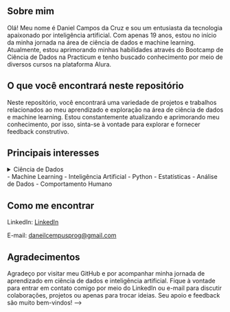 ## Sobre mim

Olá! Meu nome é Daniel Campos da Cruz e sou um entusiasta da tecnologia apaixonado por inteligência artificial. Com apenas 19 anos, estou no início da minha jornada na área de ciência de dados e machine learning. Atualmente, estou aprimorando minhas habilidades através do Bootcamp de Ciência de Dados na Practicum e tenho buscado conhecimento por meio de diversos cursos na plataforma Alura.

## O que você encontrará neste repositório

Neste repositório, você encontrará uma variedade de projetos e trabalhos relacionados ao meu aprendizado e exploração na área de ciência de dados e machine learning. Estou constantemente atualizando e aprimorando meu conhecimento, por isso, sinta-se à vontade para explorar e fornecer feedback construtivo.

## Principais interesses

<details>  
  <summary>Ciência de Dados</summary>
  
  - Estatísticas
  
  - Álgebra Linear 
  - Fundamentos da Computação
  - Fundamentos do aprendizado de maquina
  - Conhecimento com banco de dados
  - Vizualização e Limpeza de dados
</details>
- Machine Learning
- Inteligência Artificial
- Python
- Estatísticas
- Análise de Dados
- Comportamento Humano

## Como me encontrar

LinkedIn: [LinkedIn](https://www.linkedin.com/in/daniel-campos-b39881278/)

E-mail: daneilcempusprog@gmail.com

## Agradecimentos

Agradeço por visitar meu GitHub e por acompanhar minha jornada de aprendizado em ciência de dados e inteligência artificial. Fique à vontade para entrar em contato comigo por meio do LinkedIn ou e-mail para discutir colaborações, projetos ou apenas para trocar ideias. Seu apoio e feedback são muito bem-vindos!
-->


